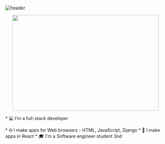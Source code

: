 <div background-image=url("paper.gif")>

  ![header](https://capsule-render.vercel.app/api?type=wave&color=gradient&height=200&section=header&text=Hi+👋+,+I'm+Tal&fontSize=70)
 <p align="center">
    <img width="460" height="300" src="https://user-images.githubusercontent.com/68163421/110490500-0e4be900-80f9-11eb-8494-8fba49a4cf9b.jpg">

 <p font-size="22px"> * 💻 I'm a full-stack developer</p>
  * 🌐 I make apps for Web browsers - HTML, JavaScript, Django
  * 📱  I make apps in React
  * 🎓 I'm a Software engineer student 3nd
</p>

 </div>
 
